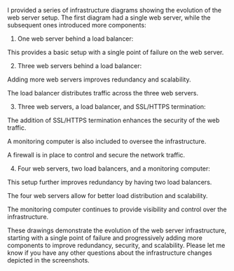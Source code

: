 I provided a series of infrastructure diagrams showing the evolution of the web server setup. The first diagram had a single web server, while the subsequent ones introduced more components:

1. One web server behind a load balancer:

This provides a basic setup with a single point of failure on the web server.

2. Three web servers behind a load balancer:

Adding more web servers improves redundancy and scalability.

The load balancer distributes traffic across the three web servers.

3. Three web servers, a load balancer, and SSL/HTTPS termination:


The addition of SSL/HTTPS termination enhances the security of the web traffic.

A monitoring computer is also included to oversee the infrastructure.

A firewall is in place to control and secure the network traffic.

4. Four web servers, two load balancers, and a monitoring computer:

This setup further improves redundancy by having two load balancers.

The four web servers allow for better load distribution and scalability.

The monitoring computer continues to provide visibility and control over the infrastructure.

These drawings demonstrate the evolution of the web server infrastructure, starting with a single point of failure and progressively adding more components to improve redundancy, security, and scalability. Please let me know if you have any other questions about the infrastructure changes depicted in the screenshots.
